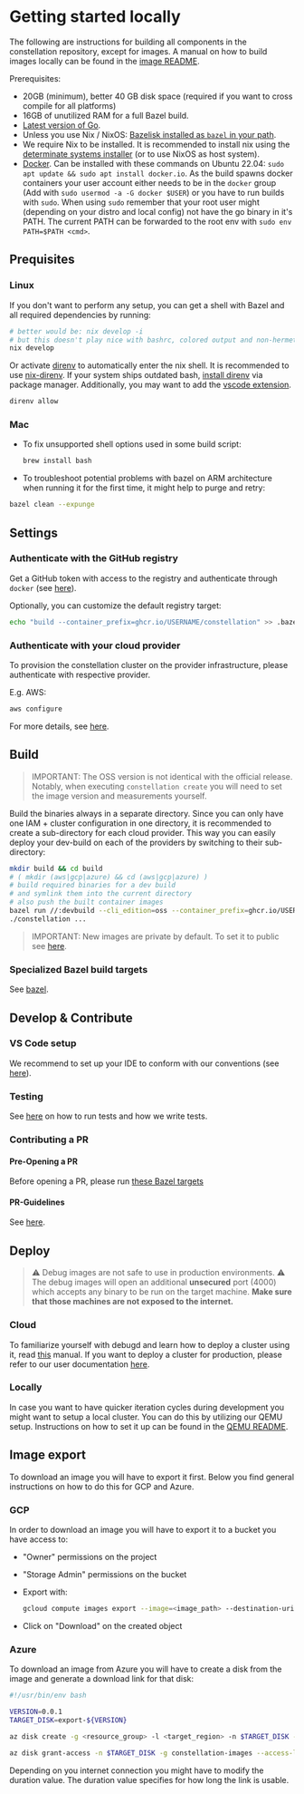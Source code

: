 # Getting started locally

The following are instructions for building all components in the constellation repository, except for images. A manual on how to build images locally can be found in the [image README](/image/README.md).

Prerequisites:

* 20GB (minimum), better 40 GB disk space (required if you want to cross compile for all platforms)
* 16GB of unutilized RAM for a full Bazel build.
* [Latest version of Go](https://go.dev/doc/install).
* Unless you use Nix / NixOS: [Bazelisk installed as `bazel` in your path](https://github.com/bazelbuild/bazelisk/releases).
* We require Nix to be installed. It is recommended to install nix using the [determinate systems installer](https://github.com/DeterminateSystems/nix-installer) (or to use NixOS as host system).
* [Docker](https://docs.docker.com/engine/install/). Can be installed with these commands on Ubuntu 22.04: `sudo apt update && sudo apt install docker.io`. As the build spawns docker containers your user account either needs to be in the `docker` group (Add with `sudo usermod -a -G docker $USER`) or you have to run builds with `sudo`. When using `sudo` remember that your root user might (depending on your distro and local config) not have the go binary in it's PATH. The current PATH can be forwarded to the root env with `sudo env PATH=$PATH <cmd>`.

## Prequisites

### Linux

If you don't want to perform any setup, you can get a shell with Bazel and all required dependencies by running:

```sh
# better would be: nix develop -i
# but this doesn't play nice with bashrc, colored output and non-hermetic tools
nix develop
```

Or activate [direnv](https://direnv.net/) to automatically enter the nix shell.
It is recommended to use [nix-direnv](https://github.com/nix-community/nix-direnv).
If your system ships outdated bash, [install direnv](https://direnv.net/docs/installation.html) via package manager.
Additionally, you may want to add the [vscode extension](https://github.com/direnv/direnv-vscode).

```sh
direnv allow
```

### Mac

* To fix unsupported shell options used in some build script:

  ```sh
  brew install bash
  ```

* To troubleshoot potential problems with bazel on ARM architecture when running it for the first time, it might help to purge and retry:

```sh
bazel clean --expunge
```

## Settings

### Authenticate with the GitHub registry

Get a GitHub token with access to the registry and authenticate through `docker` (see [here](https://docs.github.com/en/packages/working-with-a-github-packages-registry/working-with-the-container-registry)).

Optionally, you can customize the default registry target:

```sh
echo "build --container_prefix=ghcr.io/USERNAME/constellation" >> .bazeloverwriterc
```

### Authenticate with your cloud provider

To provision the constellation cluster on the provider infrastructure, please authenticate with respective provider.

E.g. AWS:

```sh
aws configure
```

For more details, see [here](https://docs.edgeless.systems/constellation/getting-started/install#set-up-cloud-credentials).

## Build

>IMPORTANT: The OSS version is not identical with the official release. Notably, when executing `constellation create` you will need to set the image version and measurements yourself.

Build the binaries always in a separate directory. Since you can only have one IAM + cluster configuration in one directory, it is recommended to create a sub-directory for each cloud provider. This way you can easily deploy your dev-build on each of the providers by switching to their sub-directory:

```sh
mkdir build && cd build
# ( mkdir (aws|gcp|azure) && cd (aws|gcp|azure) )
# build required binaries for a dev build
# and symlink them into the current directory
# also push the built container images
bazel run //:devbuild --cli_edition=oss --container_prefix=ghcr.io/USERNAME/constellation
./constellation ...
```

>IMPORTANT: New images are private by default. To set it to public see [here](https://docs.github.com/en/packages/learn-github-packages/configuring-a-packages-access-control-and-visibility).

### Specialized Bazel build targets

See [bazel](./bazel.md#build).

## Develop & Contribute

### VS Code setup

We recommend to set up your IDE to conform with our conventions (see [here](./dev-setup.md)).

### Testing

See [here](./testing.md) on how to run tests and how we write tests.

### Contributing a PR

#### Pre-Opening a PR

Before opening a PR, please run [these Bazel targets](./bazel.md#pre-pr-checks)

#### PR-Guidelines

See [here](./pull-request.md).

## Deploy

> :warning: Debug images are not safe to use in production environments. :warning:
The debug images will open an additional **unsecured** port (4000) which accepts any binary to be run on the target machine. **Make sure that those machines are not exposed to the internet.**

### Cloud

To familiarize yourself with debugd and learn how to deploy a cluster using it, read [this](/debugd/README.md) manual.
If you want to deploy a cluster for production, please refer to our user documentation [here](https://docs.edgeless.systems/constellation/getting-started/first-steps#create-a-cluster).

### Locally

In case you want to have quicker iteration cycles during development you might want to setup a local cluster.
You can do this by utilizing our QEMU setup.
Instructions on how to set it up can be found in the [QEMU README](qemu.md).

## Image export

To download an image you will have to export it first.
Below you find general instructions on how to do this for GCP and Azure.

### GCP

In order to download an image you will have to export it to a bucket you have access to:

* "Owner" permissions on the project
* "Storage Admin" permissions on the bucket
* Export with:

  ```bash
  gcloud compute images export --image=<image_path> --destination-uri=<bucket_uri> --export-format=qcow2 --project=<image_project>
  ```

* Click on "Download" on the created object

### Azure

To download an image from Azure you will have to create a disk from the image and generate a download link for that disk:

```bash
#!/usr/bin/env bash

VERSION=0.0.1
TARGET_DISK=export-${VERSION}

az disk create -g <resource_group> -l <target_region> -n $TARGET_DISK --hyper-v-generation V2 --os-type Linux --sku standard_lrs --security-type TrustedLaunch --gallery-image-reference <image_path>

az disk grant-access -n $TARGET_DISK -g constellation-images --access-level Read --duration-in-seconds 3600 | jq -r .accessSas
```

Depending on you internet connection you might have to modify the duration value.
The duration value specifies for how long the link is usable.
